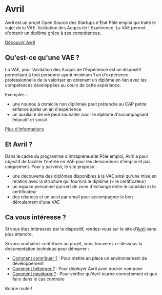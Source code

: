# Avril

Avril est un projet Open Source des Startups d'Etat Pôle emploi qui traite le sujet de la VAE. Validation des Acquis de l'Expérience. La VAE permet d'obtenir un diplôme grâce à ses compétences.

[Découvrir Avril](https://avril.pole-emploi.fr)

## Qu'est-ce qu'une VAE ?

La VAE, pour Validation des Acquis de l'Expérience est un dispositif permettant à tout personne ayant minimum 1 an d'expérience professionnelle de la valoriser en obtenant un diplôme en lien avec les compétences développées au cours de cette expérience.

Exemples :
- une nounou à domicile non diplômée peut prétendre au CAP petite enfance après un an d'expérience
- un auxiliaire de vie peut souhaiter avoir le diplôme d'accompagnant éducatif et social

[Plus d'informations](https://avril.pole-emploi.fr/vae)

## Et Avril ?

Dans le cadre du programme d'intrapreneuriat Pôle emploi, Avril a pour objectif de faciliter l'entrée en VAE pour les demandeurs d'emploi et pas uniquement. Pour y parvenir, le site propose :

- une découverte des diplômes disponibles à la VAE ainsi qu'une mise en relation avec la structure qui fournira le diplôme (= le certificateur)
- un espace personnel qui sert de zone d'échange entre le candidat et le certificateur
- des relances et un suivi par email pour accompagner le bon déroulement d'une VAE

## Ca vous intéresse ?

Si vous êtes intéressés par le dispositif, rendez-vous sur le site d'[Avril](https://avril.pole-emploi.fr) sans plus attendre.

Si vous souhaitez contribuer au projet, vous trouverez ci-dessous la documentation technique pour démarrer :

- [Comment contribuer ?](/docs/CONTRIBUTING.md) : Pour mettre en place un environnement de développement
- [Comment héberger ?](/docs/HOSTING.md) : Pour déployer Avril avec docker compose
- [Comment monitorer ?](/docs/MONITORING.md) : Pour vérifier qu'Avril tourne correctement et que faire dans le cas contraire

Bonne route !